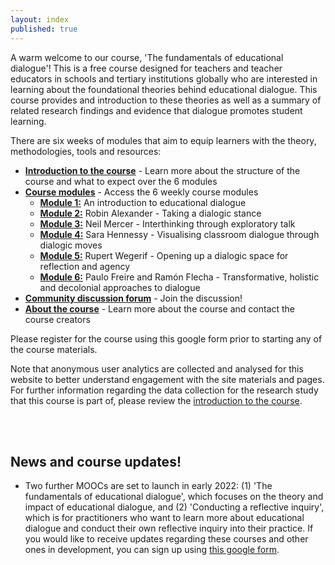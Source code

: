 ```yaml
---
layout: index
published: true
---
```


A warm welcome to our course, 'The fundamentals of educational dialogue'! This is a free course designed for teachers and teacher educators in schools and tertiary institutions globally who are interested in learning about the foundational theories behind educational dialogue. This course provides and introduction to these theories as well as a summary of related research findings and evidence that dialogue promotes student learning.

There are six weeks of modules that aim to equip learners with the theory, methodologies, tools and resources:
* **[Introduction to the course](https://mbrugha.github.io/fundamentals-of-ed-dialogue/modules/introduction/introduction/)** - Learn more about the structure of the course and what to expect over the 6 modules
* **[Course modules](https://mbrugha.github.io/fundamentals-of-ed-dialogue/modules/the%20course%20modules/wk-1/)** -  Access the 6 weekly course modules
  * **[Module 1:](https://mbrugha.github.io/fundamentals-of-ed-dialogue/modules/the%20course%20modules/wk-1/)** An introduction to educational dialogue
  * **[Module 2:](https://mbrugha.github.io/fundamentals-of-ed-dialogue/modules/the%20course%20modules/wk-2/)** Robin Alexander - Taking a dialogic stance
  * **[Module 3:](https://mbrugha.github.io/fundamentals-of-ed-dialogue/modules/the%20course%20modules/wk-3/)** Neil Mercer - Interthinking through exploratory talk
  * **[Module 4:](https://mbrugha.github.io/fundamentals-of-ed-dialogue/the%20course%20modules/wk-4/)** Sara Hennessy - Visualising classroom dialogue through dialogic moves
  * **[Module 5:](https://mbrugha.github.io/fundamentals-of-ed-dialogue/the%20course%20modules/wk-5/)** Rupert Wegerif - Opening up a dialogic space for reflection and agency
  * **[Module 6:](https://mbrugha.github.io/fundamentals-of-ed-dialogue/the%20course%20modules/wk-6/)** Paulo Freire and Ramón Flecha - Transformative, holistic and decolonial approaches to dialogue
* **[Community discussion forum](https://www.edudialogue.org/forum/)** - Join the discussion!
* **[About the course](https://mbrugha.github.io/fundamentals-of-ed-dialogue/about/)** - Learn more about the course and contact the course creators  

Please register for the course using this google form prior to starting any of the course materials.

Note that anonymous user analytics are collected and analysed for this website to better understand engagement with the site materials and pages. For further information regarding the data collection for the research study that this course is part of, please review the [introduction to the course](https://mbrugha.github.io/fundamentals-of-ed-dialogue/modules/introduction/introduction/).

<br/><br/>
## News and course updates!

* Two further MOOCs are set to launch in early 2022: (1) 'The fundamentals of educational dialogue', which focuses on the theory and impact of educational dialogue, and (2) 'Conducting a reflective inquiry', which is for practitioners who want to learn more about educational dialogue and conduct their own reflective inquiry into their practice. If you would like to receive updates regarding these courses and other ones in development, you can sign up using [this google form](https://forms.gle/qR1tGTAwXJDwkecV8).
